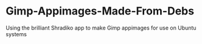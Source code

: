 # Gimp-Appimages-Made-From-Debs
Using the brilliant Shradiko app to make Gimp appimages for use on Ubuntu systems
